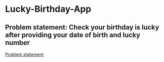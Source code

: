 # Lucky-Birthday-App

## Problem statement: Check your birthday is lucky after providing your date of birth and lucky number 

<a href="https://github.com/neogcamp/build/blob/main/basics/is-your-birthday-lucky.md">Problem statement</a>
